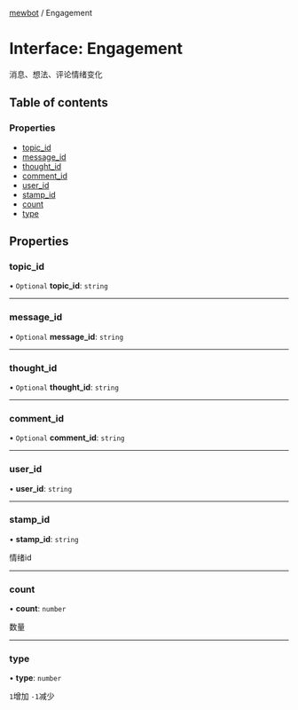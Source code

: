 [mewbot](../README.md) / Engagement

# Interface: Engagement

消息、想法、评论情绪变化

## Table of contents

### Properties

- [topic\_id](Engagement.md#topic_id)
- [message\_id](Engagement.md#message_id)
- [thought\_id](Engagement.md#thought_id)
- [comment\_id](Engagement.md#comment_id)
- [user\_id](Engagement.md#user_id)
- [stamp\_id](Engagement.md#stamp_id)
- [count](Engagement.md#count)
- [type](Engagement.md#type)

## Properties

### topic\_id

• `Optional` **topic\_id**: `string`

___

### message\_id

• `Optional` **message\_id**: `string`

___

### thought\_id

• `Optional` **thought\_id**: `string`

___

### comment\_id

• `Optional` **comment\_id**: `string`

___

### user\_id

• **user\_id**: `string`

___

### stamp\_id

• **stamp\_id**: `string`

情绪id

___

### count

• **count**: `number`

数量

___

### type

• **type**: `number`

`1`增加 `-1`减少
